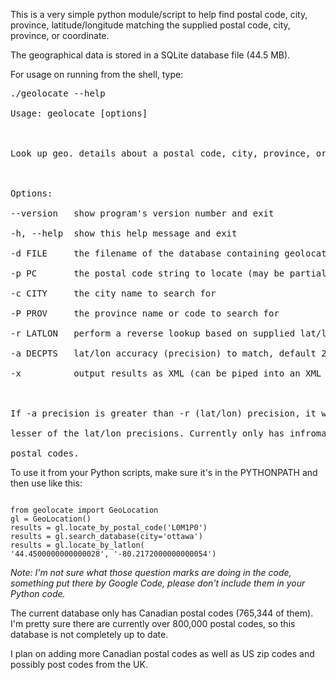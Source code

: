 This is a very simple python module/script to help find postal code, city, province, latitude/longitude matching the supplied postal code, city, province, or coordinate.

The geographical data is stored in a SQLite database file (44.5 MB).

For usage on running from the shell, type:
<pre>./geolocate --help<br>
Usage: geolocate [options]<br>
<br>
Look up geo. details about a postal code, city, province, or coordinate<br>
<br>
Options:<br>
--version   show program's version number and exit<br>
-h, --help  show this help message and exit<br>
-d FILE     the filename of the database containing geolocation data<br>
-p PC       the postal code string to locate (may be partial)<br>
-c CITY     the city name to search for<br>
-P PROV     the province name or code to search for<br>
-r LATLON   perform a reverse lookup based on supplied lat/lon<br>
-a DECPTS   lat/lon accuracy (precision) to match, default 2<br>
-x          output results as XML (can be piped into an XML file).<br>
<br>
If -a precision is greater than -r (lat/lon) precision, it will be set to the<br>
lesser of the lat/lon precisions. Currently only has infromation for Canadian<br>
postal codes.</pre>

To use it from your Python scripts, make sure it's in the PYTHONPATH and then use like this:
```

from geolocate import GeoLocation
gl = GeoLocation()
results = gl.locate_by_postal_code('L0M1P0')
results = gl.search_database(city='ottawa')
results = gl.locate_by_latlon(
'44.4500000000000028', '-80.2172000000000054')
```
<em>Note: I'm not sure what those question marks are doing in the code, something put there by Google Code, please don't include them in your Python code.</em>

The current database only has Canadian postal codes (765,344 of them).  I'm pretty sure there are currently over 800,000 postal codes, so this database is not completely up to date.

I plan on adding more Canadian postal codes as well as US zip codes and possibly post codes from the UK.